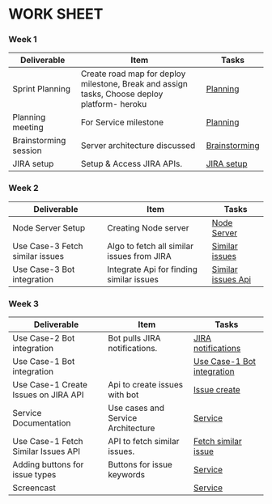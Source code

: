 ﻿# WORK SHEET
 
### Week 1

| Deliverable   | Item   | Tasks
| ------------- | ------------  |  ------------
| Sprint Planning | Create road map for deploy milestone, Break and assign tasks, Choose deploy platform- heroku | [Planning](https://trello.com/c/hCCGWO5H/46-sprint-planning)
| Planning meeting | For Service milestone | [Planning](https://trello.com/c/Xr0HXP2h/25-planning-meeting)
| Brainstorming session | Server architecture discussed | [Brainstorming](https://trello.com/c/LOCKyHMA/26-brainstorming-session)
| JIRA setup |  Setup & Access JIRA APIs.  | [JIRA setup](https://trello.com/c/TUlrnLIl/29-jira-setup) 

### Week 2

| Deliverable   | Item   |  Tasks
| ------------- | ------------  |  ------------
| Node Server Setup | Creating Node server  | [Node Server](https://trello.com/c/uxzFAOIw/28-node-server-setup)
| Use Case-3 Fetch similar issues  | Algo to fetch all similar issues from JIRA | [Similar issues](https://trello.com/c/3hbDzvhi/34-use-case-3-fetch-similar-issues-api)
| Use Case-3 Bot integration | Integrate Api for finding similar issues   | [Similar issues Api](https://trello.com/c/FZ2nETvy/32-use-case-3-bot-integration)

### Week 3

| Deliverable   | Item   |  Tasks
| ------------- | ------------  |  ------------
| Use Case-2 Bot integration | Bot pulls JIRA notifications.   | [JIRA notifications](https://trello.com/c/NVGuHvO8/31-use-case-2-bot-integration) 
| Use Case-1 Bot integration | &nbsp; | [Use Case-1 Bot integration](https://trello.com/c/0QiiSjiW/30-use-case-1-bot-integration)
| Use Case-1 Create Issues on JIRA API | Api to create issues with bot  | [Issue create](https://trello.com/c/7Ex0GTTU/36-use-case-1-create-issues-on-jira-api)
| Service Documentation | Use cases and Service Architecture | [Service](https://trello.com/c/jFvcWR7P/35-service-documentation)
| Use Case-1 Fetch Similar Issues API | API to fetch similar issues.  | [Fetch similar issue](https://trello.com/c/tT4niuJl/33-use-case-1-fetch-similar-issues-api)
| Adding buttons for issue types | Buttons for issue keywords | [Service](https://trello.com/c/SJUYt2OH/38-adding-buttons-for-issue-types)
| Screencast | &nbsp; | [Service](https://trello.com/c/spyL6r0e/37-screencast)



